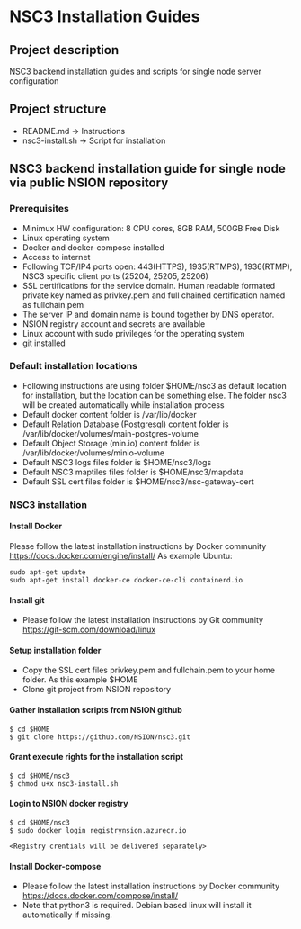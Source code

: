 # NSC3 Installation Guides
## Project description
NSC3 backend installation guides and scripts for single node server configuration

## Project structure

- README.md -> Instructions
- nsc3-install.sh -> Script for installation

## NSC3 backend installation guide for single node via public NSION repository
### Prerequisites
- Minimux HW configuration: 8 CPU cores, 8GB RAM, 500GB Free Disk
- Linux operating system
- Docker and docker-compose installed
- Access to internet
- Following TCP/IP4 ports open: 443(HTTPS), 1935(RTMPS), 1936(RTMP), NSC3 specific client ports (25204, 25205, 25206)
- SSL certifications for the service domain. Human readable formated private key named as privkey.pem and full chained certification named as fullchain.pem
- The server IP and domain name is bound together by DNS operator. 
- NSION registry account and secrets are available
- Linux account with sudo privileges for the operating system
- git installed 

### Default installation locations

- Following instructions are using folder $HOME/nsc3 as default location for installation, but the location can be something else. The folder nsc3 will be created automatically while installation process
- Default docker content folder is /var/lib/docker
- Default Relation Database (Postgresql) content folder is /var/lib/docker/volumes/main-postgres-volume
- Default Object Storage (min.io) content folder is /var/lib/docker/volumes/minio-volume
- Default NSC3 logs files folder is $HOME/nsc3/logs
- Default NSC3 maptiles files folder is $HOME/nsc3/mapdata
- Default SSL cert files folder is $HOME/nsc3/nsc-gateway-cert

### NSC3 installation
#### Install Docker
Please follow the latest installation instructions by Docker community https://docs.docker.com/engine/install/ 
As example Ubuntu:

    sudo apt-get update
    sudo apt-get install docker-ce docker-ce-cli containerd.io

#### Install git

- Please follow the latest installation instructions by Git community https://git-scm.com/download/linux


#### Setup installation folder

- Copy the SSL cert files privkey.pem and fullchain.pem to your home folder. As this example $HOME 
- Clone git project from NSION repository

#### Gather installation scripts from NSION github

    $ cd $HOME
    $ git clone https://github.com/NSION/nsc3.git
    
#### Grant execute rights for the installation script

    $ cd $HOME/nsc3
    $ chmod u+x nsc3-install.sh
    
#### Login to NSION docker registry

    $ cd $HOME/nsc3
    $ sudo docker login registrynsion.azurecr.io
    
    <Registry crentials will be delivered separately>
        
#### Install Docker-compose

- Please follow the latest installation instructions by Docker community https://docs.docker.com/compose/install/
- Note that python3 is required. Debian based linux will install it automatically if missing.


